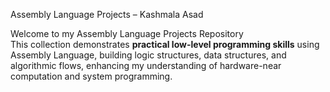 Assembly Language Projects – Kashmala Asad

Welcome to my Assembly Language Projects Repository  
This collection demonstrates **practical low-level programming skills** using Assembly Language, building logic structures, data structures, and algorithmic flows, enhancing my understanding of hardware-near computation and system programming.

